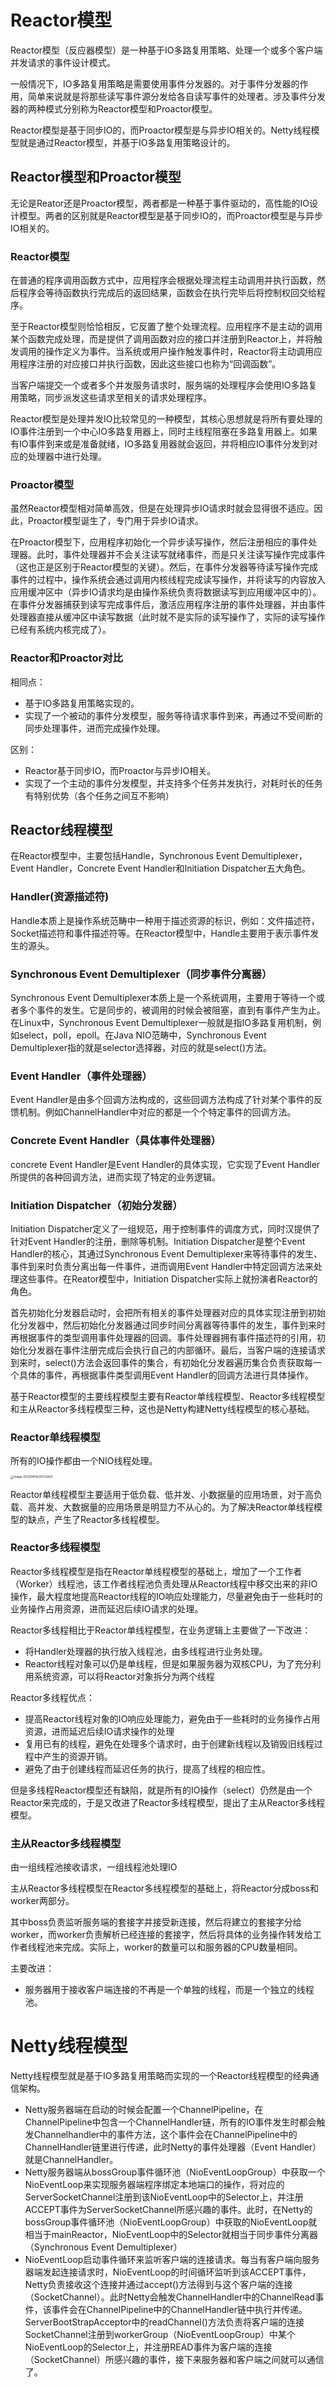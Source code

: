 # Reactor模型

Reactor模型（反应器模型）是一种基于IO多路复用策略、处理一个或多个客户端并发请求的事件设计模式。

一般情况下，IO多路复用策略是需要使用事件分发器的。对于事件分发器的作用，简单来说就是将那些读写事件源分发给各自读写事件的处理者。涉及事件分发器的两种模式分别称为Reactor模型和Proactor模型。

Reactor模型是基于同步IO的，而Proactor模型是与异步IO相关的。Netty线程模型就是通过Reactor模型，并基于IO多路复用策略设计的。

## Reactor模型和Proactor模型

无论是Reator还是Proactor模型，两者都是一种基于事件驱动的，高性能的IO设计模型。两者的区别就是Reactor模型是基于同步IO的，而Proactor模型是与异步IO相关的。

### Reactor模型

在普通的程序调用函数方式中，应用程序会根据处理流程主动调用并执行函数，然后程序会等待函数执行完成后的返回结果，函数会在执行完毕后将控制权回交给程序。

至于Reactor模型则恰恰相反，它反置了整个处理流程。应用程序不是主动的调用某个函数完成处理，而是提供了调用函数对应的接口并注册到Reactor上，并将触发调用的操作定义为事件。当系统或用户操作触发事件时，Reactor将主动调用应用程序注册的对应接口并执行函数，因此这些接口也称为“回调函数”。

当客户端提交一个或者多个并发服务请求时，服务端的处理程序会使用IO多路复用策略，同步派发这些请求至相关的请求处理程序。

Reactor模型是处理并发IO比较常见的一种模型，其核心思想就是将所有要处理的IO事件注册到一个中心IO多路复用器上，同时主线程阻塞在多路复用器上。如果有IO事件到来或是准备就绪，IO多路复用器就会返回，并将相应IO事件分发到对应的处理器中进行处理。

### Proactor模型

虽然Reactor模型相对简单高效，但是在处理异步IO请求时就会显得很不适应。因此，Proactor模型诞生了，专门用于异步IO请求。

在Proactor模型下，应用程序初始化一个异步读写操作，然后注册相应的事件处理器。此时，事件处理器并不会关注读写就绪事件，而是只关注读写操作完成事件（这也正是区别于Reactor模型的关键）。然后，在事件分发器等待读写操作完成事件的过程中，操作系统会通过调用内核线程完成读写操作，并将读写的内容放入应用缓冲区中（异步IO请求均是由操作系统负责将数据读写到应用缓冲区中的）。在事件分发器捕获到读写完成事件后，激活应用程序注册的事件处理器，并由事件处理器直接从缓冲区中读写数据（此时就不是实际的读写操作了，实际的读写操作已经有系统内核完成了）。

### Reactor和Proactor对比

相同点：

* 基于IO多路复用策略实现的。
* 实现了一个被动的事件分发模型，服务等待请求事件到来，再通过不受间断的同步处理事件，进而完成操作处理。

区别：

* Reactor基于同步IO，而Proactor与异步IO相关。
* 实现了一个主动的事件分发模型，并支持多个任务并发执行，对耗时长的任务有特别优势（各个任务之间互不影响）

## Reactor线程模型

在Reactor模型中，主要包括Handle，Synchronous Event Demultiplexer，Event Handler，Concrete Event Handler和Initiation Dispatcher五大角色。

### Handler(资源描述符)

Handle本质上是操作系统范畴中一种用于描述资源的标识，例如：文件描述符，Socket描述符和事件描述符等。在Reactor模型中，Handle主要用于表示事件发生的源头。

### Synchronous Event Demultiplexer（同步事件分离器）

Synchronous Event Demultiplexer本质上是一个系统调用，主要用于等待一个或者多个事件的发生。它是同步的，被调用的时候会被阻塞，直到有事件产生为止。在Linux中，Synchronous Event Demultiplexer一般就是指IO多路复用机制，例如select，poll，epoll。在Java NIO范畴中，Synchronous Event Demultiplexer指的就是selector选择器，对应的就是select()方法。

### Event Handler（事件处理器）

Event Handler是由多个回调方法构成的，这些回调方法构成了针对某个事件的反馈机制。例如ChannelHandler中对应的都是一个个特定事件的回调方法。

### Concrete Event Handler（具体事件处理器）

concrete Event Handler是Event Handler的具体实现，它实现了Event Handler所提供的各种回调方法，进而实现了特定的业务逻辑。

### Initiation Dispatcher（初始分发器）

Initiation Dispatcher定义了一组规范，用于控制事件的调度方式，同时汉提供了针对Event Handler的注册，删除等机制。Initiation Dispatcher是整个Event Handler的核心，其通过Synchronous Event Demultiplexer来等待事件的发生、事件到来时负责分离出每一件事件，进而调用Event Handler中特定回调方法来处理这些事件。在Reator模型中，Initiation Dispatcher实际上就扮演者Reactor的角色。

首先初始化分发器启动时，会把所有相关的事件处理器对应的具体实现注册到初始化分发器中，然后初始化分发器通过同步时间分离器等待事件的发生，事件到来时再根据事件的类型调用事件处理器的回调。事件处理器拥有事件描述符的引用，初始化分发器在事件注册完成后会执行自己的内部循环。最后，当客户端的连接请求到来时，select()方法会返回事件的集合，有初始化分发器遍历集合负责获取每一个具体的事件，再根据事件类型调用Event Handler的回调方法进行具体操作。

基于Reactor模型的主要线程模型主要有Reactor单线程模型、Reactor多线程模型和主从Reactor多线程模型三种，这也是Netty构建Netty线程模型的核心基础。

### Reactor单线程模型

所有的IO操作都由一个NIO线程处理。

<img src="C:\Users\lfl\AppData\Roaming\Typora\typora-user-images\image-20220418204732825.png" alt="image-20220418204732825" style="zoom: 33%;" />

Reactor单线程模型主要适用于低负载、低并发、小数据量的应用场景，对于高负载、高并发、大数据量的应用场景是明显力不从心的。为了解决Reactor单线程模型的缺点，产生了Reactor多线程模型。

### Reactor多线程模型

Reactor多线程模型是指在Reactor单线程模型的基础上，增加了一个工作者（Worker）线程池，该工作者线程池负责处理从Reactor线程中移交出来的非IO操作，最大程度地提高Reactor线程的IO响应处理能力，尽量避免由于一些耗时的业务操作占用资源，进而延迟后续IO请求的处理。

Reactor多线程相比于Reactor单线程模型，在业务逻辑上主要做了一下改进：

* 将Handler处理器的执行放入线程池，由多线程进行业务处理。
* Reactor线程对象可以仍是单线程，但是如果服务器为双核CPU，为了充分利用系统资源，可以将Reactor对象拆分为两个线程

Reactor多线程优点：

* 提高Reactor线程对象的IO响应处理能力，避免由于一些耗时的业务操作占用资源，进而延迟后续IO请求操作的处理
* 复用已有的线程，避免在处理多个请求时，由于创建新线程以及销毁旧线程过程中产生的资源开销。
* 避免了由于创建线程而延迟任务的执行，提高了线程的相应性。

但是多线程Reactor模型还有缺陷，就是所有的IO操作（select）仍然是由一个Reactor来完成的，于是又改进了Reactor多线程模型，提出了主从Reactor多线程模型。

### 主从Reactor多线程模型

由一组线程池接收请求，一组线程池处理IO

主从Reactor多线程模型在Reactor多线程模型的基础上，将Reactor分成boss和worker两部分。

其中boss负责监听服务端的套接字并接受新连接，然后将建立的套接字分给worker，而worker负责解析已经连接的套接字，然后将具体的业务操作转发给工作者线程池来完成。实际上，worker的数量可以和服务器的CPU数量相同。

主要改进：

* 服务器用于接收客户端连接的不再是一个单独的线程，而是一个独立的线程池。



# Netty线程模型

Netty线程模型就是基于IO多路复用策略而实现的一个Reactor线程模型的经典通信架构。

* Netty服务器端在启动的时候会配置一个ChannelPipeline，在ChannelPipeline中包含一个ChannelHandler链，所有的IO事件发生时都会触发Channelhandler中的事件方法，这个事件会在ChannelPipeline中的ChannelHandler链里进行传递，此时Netty的事件处理器（Event Handler）就是ChannelHandler。
* Netty服务器端从bossGroup事件循环池（NioEventLoopGroup）中获取一个NioEventLoop来实现服务器端程序绑定本地端口的操作，将对应的ServerSocketChannel注册到该NioEventLoop中的Selector上，并注册ACCEPT事件为ServerSocketChannel所感兴趣的事件。此时，在Netty的bossGroup事件循环池（NioEventLoopGroup）中获取的NioEventLoop就相当于mainReactor，NioEventLoop中的Selector就相当于同步事件分离器（Synchronous Event Demultiplexer）
* NioEventLoop启动事件循环来监听客户端的连接请求。每当有客户端向服务器端发起连接请求时，NioEventLoop的时间循环监听到该ACCEPT事件，Netty负责接收这个连接并通过accept()方法得到与这个客户端的连接（SocketChannel）。此时Netty会触发ChannelHandler中的ChannelRead事件，该事件会在ChannelPipeline中的ChannelHandler链中执行并传递。ServerBootStrapAcceptor中的readChannel()方法负责将客户端的连接SocketChannel注册到workerGroup（NioEventLoopGroup）中某个NioEventLoop的Selector上，并注册READ事件为客户端的连接（SocketChannel）所感兴趣的事件，接下来服务器和客户端之间就可以通信了。









